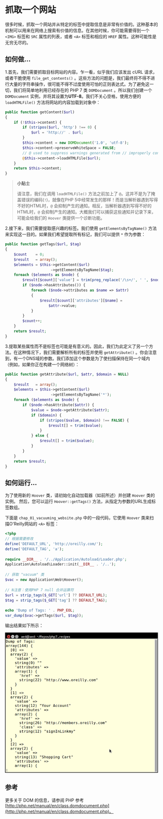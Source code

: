 # 抓取一个网站

很多时候，抓取一个网站并从特定的标签中提取信息是非常有价值的。这种基本的机制可以用来在网络上搜索有价值的信息。在其他时候，你可能需要得到一个 `<IMG>` 标签和 `SRC` 属性的列表，或者 `<A>` 标签和相应的 `HREF` 属性。这种可能性是无穷无尽的。

## 如何做...

1.首先，我们需要抓取目标网站的内容。乍一看，似乎我们应该发出 cURL 请求，或者干脆使用 `file_get_contents()` 。这些方法的问题是，我们最终将不得不进行大量的字符串操作，很可能不得不过度使用可怕的正则表达式。为了避免这一切，我们将简单地利用已经存在的 PHP 7 类  `DOMDocument` 。所以我们创建一个 `DOMDocument` 实例，并将其设置为**UTF-8**。我们不关心空格，使用方便的 `loadHTMLFile()`  方法将网站的内容加载到对象中：

```php
public function getContent($url)
{
    if (!$this->content) {
        if (stripos($url, 'http') !== 0) {
            $url = 'http://' . $url;
        }
        $this->content = new DOMDocument('1.0', 'utf-8');
        $this->content->preserveWhiteSpace = FALSE;
        // @ used to suppress warnings generated from // improperly configured web pages
        @$this->content->loadHTMLFile($url);
    }
    return $this->content;
}
```

> **小贴士**
>
> 请注意，我们在调用 `loadHTMLFile()` 方法之前加上了 `@`。这并不是为了掩盖错误的编码\(`!`\)，就像在PHP 5中经常发生的那样！而是当解析器遇到写得不好的HTML时，`@` 会抑制产生的通知。相反，当解析器遇到写得不好的HTML时，`@` 会抑制产生的通知。大概我们可以捕获这些通知并记录下来，可能会给我们的 `Hoover` 类提供一个诊断功能。

2.接下来，我们需要提取感兴趣的标签。我们使用 `getElementsByTagName()` 方法来实现这一目的。如果我们希望提取所有标记，我们可以提供  `*` 作为参数：

```php
public function getTags($url, $tag)
{
    $count    = 0;
    $result   = array();
    $elements = $this->getContent($url)
                     ->getElementsByTagName($tag);
    foreach ($elements as $node) {
        $result[$count]['value'] = trim(preg_replace('/\s+/', ' ', $node->nodeValue));
        if ($node->hasAttributes()) {
            foreach ($node->attributes as $name => $attr) 
            {
                $result[$count]['attributes'][$name] = 
                    $attr->value;
            }
        }
        $count++;
    }
    return $result;
}
```

3.提取某些属性而不是标签也可能是有意义的。因此，我们为此定义了另一个方法。在这种情况下，我们需要解析所有的标签并使用 `getAttribute()` 。你会注意到，有一个DNS域的参数。我们添加这个参数是为了使扫描保持在同一个域内（例如，如果你正在构建一个网络树）：

```php
public function getAttribute($url, $attr, $domain = NULL)
{
    $result   = array();
    $elements = $this->getContent($url)
                     ->getElementsByTagName('*');
    foreach ($elements as $node) {
        if ($node->hasAttribute($attr)) {
            $value = $node->getAttribute($attr);
            if ($domain) {
                if (stripos($value, $domain) !== FALSE) {
                    $result[] = trim($value);
                }
            } else {
                $result[] = trim($value);
            }
        }
    }
    return $result;
}
```

## 如何运行...

为了使用新的 `Hoover` 类，请初始化自动加载器（如前所述）并创建 `Hoover` 类的实例。 然后，您可以运行 `Hoover::getTags()` 方法，从指定为参数的URL生成标签数组。

下面是 `chap_01_vacuuming_website.php` 中的一段代码，它使用 `Hoover` 类来扫描O'Reilly网站的 `<A>` 标签：

```php
<?php
// 根据需要修改
define('DEFAULT_URL', 'http://oreilly.com/');
define('DEFAULT_TAG', 'a');

require __DIR__ . '/../Application/Autoload/Loader.php';
Application\Autoload\Loader::init(__DIR__ . '/..');

// 获取 "vacuum" 类
$vac = new Application\Web\Hoover();

// N注意：使用PHP 7 null 合并运算符
$url = strip_tags($_GET['url'] ?? DEFAULT_URL);
$tag = strip_tags($_GET['tag'] ?? DEFAULT_TAG);

echo 'Dump of Tags: ' . PHP_EOL;
var_dump($vac->getTags($url, $tag));
```

输出结果如下所示：

![](../../.gitbook/assets/image%20%286%29.png)

## 参考

更多关于 DOM 的信息，请参阅 PHP 参考 [http://php.net/manual/en/class.domdocument.php](http://php.net/manual/en/class.domdocument.php)。


